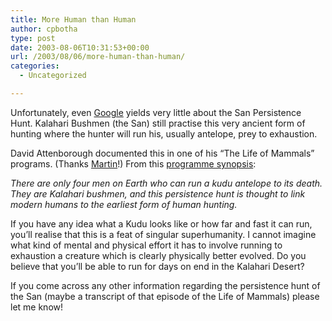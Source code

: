 ```yaml
---
title: More Human than Human
author: cpbotha
type: post
date: 2003-08-06T10:31:53+00:00
url: /2003/08/06/more-human-than-human/
categories:
  - Uncategorized

---
```

Unfortunately, even [Google][1] yields very little about the San Persistence Hunt. Kalahari Bushmen (the San) still practise this very ancient form of hunting where the hunter will run his, usually antelope, prey to exhaustion.

David Attenborough documented this in one of his &#8220;The Life of Mammals&#8221; programs. (Thanks [Martin][2]!) From this [programme synopsis][3]:

_There are only four men on Earth who can run a kudu antelope to its death. They are Kalahari bushmen, and this persistence hunt is thought to link modern humans to the earliest form of human hunting._

If you have any idea what a Kudu looks like or how far and fast it can run, you&#8217;ll realise that this is a feat of singular superhumanity. I cannot imagine what kind of mental and physical effort it has to involve running to exhaustion a creature which is clearly physically better evolved. Do you believe that you&#8217;ll be able to run for days on end in the Kalahari Desert?

If you come across any other information regarding the persistence hunt of the San (maybe a transcript of that episode of the Life of Mammals) please let me know!

 [1]: http://google.com/
 [2]: http://www.therealdocmartin.com/
 [3]: http://www.bbc.co.uk/pressoffice/pressreleases/stories/2002/10_october/31/progs6-10_mammalspack.pdf